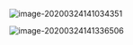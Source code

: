![image-20200324141034351](C:\Users\gmalarski\AppData\Roaming\Typora\typora-user-images\image-20200324141034351.png)

![image-20200324141336506](C:\Users\gmalarski\AppData\Roaming\Typora\typora-user-images\image-20200324141336506.png)